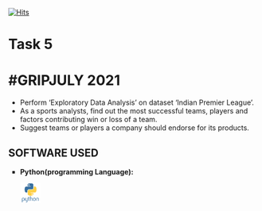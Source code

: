 [![Hits](https://hits.seeyoufarm.com/api/count/incr/badge.svg?url=https%3A%2F%2Fgithub.com%2FTG922%2FExploratory-data-analysis-Sports&count_bg=%2379C83D&title_bg=%23555555&icon=&icon_color=%23E7E7E7&title=VIEWS&edge_flat=false)](https://hits.seeyoufarm.com)

# Task 5

#  #GRIPJULY 2021

- Perform ‘Exploratory Data Analysis’ on dataset ‘Indian Premier League’.
- As a sports analysts, find out the most successful teams, players and factors
contributing win or loss of a team.
- Suggest teams or players a company should endorse for its products.

## SOFTWARE USED
<ul type="square">
  <li> <b> Python(programming Language): </b>
     <p align="left"> 
       <a href="https://www.python.org/" target="_blank">
         <img src="https://raw.githubusercontent.com/devicons/devicon/master/icons/python/python-original-wordmark.svg" alt="python" width="40" height="40"/> 
       </a> 
</p>
   </li>
  </ul>
 




